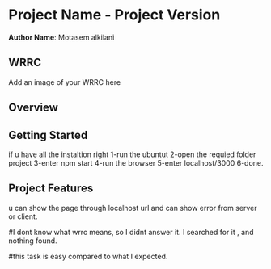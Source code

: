 # Project Name - Project Version

**Author Name**: Motasem alkilani

## WRRC
Add an image of your WRRC here

## Overview

## Getting Started
if u have all the instaltion right
1-run the ubuntut 
2-open the requied folder project
3-enter npm start
4-run the browser
5-enter localhost/3000
6-done.

## Project Features
u can show the page through localhost url and can show error from server or client.



#I dont know what wrrc means, so I didnt answer it.
I searched for it , and nothing found.


#this task is easy compared to what I expected.
